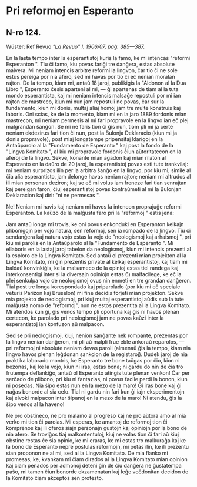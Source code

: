 # Pri reformoj en Esperanto 
## N-ro 124. 
Wüster: Ref Revuo 
*"La Revuo" I. 1906/07, paĝ. 385—387.*

En la lasta tempo inter la esperantistoj kuris la famo, ke mi intencas  "reformi Esperanton ". Tiu ĉi famo, kiu povas fariĝi tre danĝera, estas absolute malvera. Mi neniam intencis arbitre reformi la lingvon, ĉar tio ĉi ne sole estus pereiga por nia afero, sed mi havas por tio ĉi eĉ nenian moralan rajton. De la tempo, kiam mi, antaŭ 18 jaroj, publikigis la  "Aldonon al la Dua Libro ", Esperanto ĉesis aparteni al mi, — ĝi apartenas de tiam al la tuta mondo esperantista, kaj mi neniam intencis malsaĝe repostuli por mi ian rajton de mastreco, kiun mi nun jam repostuli ne povas, ĉar sur la fundamento, kiun mi donis, multaj aliaj homoj jam tre multe konstruis kaj laboris. Oni scias, ke de la momento, kiam mi en la jaro 1889 fordonis mian mastrecon, mi neniam permesis al mi fari propravole en la lingvo ian eĉ plej malgrandan ŝanĝon. Se mi ne faris tion ĉi ĝis nun, tiom pli mi ja certe neniam ekdezirus fari tion ĉi nun, post la Bulonja Deklaracio (kiun mi ja donis propravole), post miaj longatempe pripensitaj klarigoj en la Antaŭparolo al la  "Fundamento de Esperanto " kaj post la fondo de la  "Lingva Komitato ", al kiu mi propravole fordonis ĉiun aŭtoritatecon en la aferoj de la lingvo. Sekve, konante mian agadon kaj mian rilaton al Esperanto en la daŭro de 20 jaroj, la esperantistoj povas esti tute trankvilaj: mi neniam surprizos ilin per ia arbitra ŝanĝo en la lingvo, por kiu mi, simile al ĉia alia esperantisto, jam delonge havas nenian rajton; neniam mi altrudos al ili mian personan deziron; kaj se eĉ mi volus iam freneze fari tian senrajtan kaj pereigan faron, ĉiuj esperantistoj povas kontraŭmeti al mi la Bulonjan Deklaracion kaj diri: "ni ne permesas ". 

Ne! Neniam mi havis kaj neniam mi havos la intencon proprajuĝe reformi Esperanton. La kaŭzo de la malĝusta faro pri la  "reformoj " estis jena:

Jam antaŭ longe mi trovis, ke oni povus enkonduki en Esperanton kelkajn plibonigojn per vojo natura, sen reformoj, sen ia rompado de la lingvo. Tiu ĉi sendanĝera kaj natura vojo estas la vojo de  "neologismoj kaj arĥaismoj ", pri kiu mi parolis en la Antaŭparolo al la  "Fundamento de Esperanto ". Mi ellaboris en la lastaj jaroj tabelon da neologismoj, kiun mi intencis prezenti al la esploro de la Lingva Komitato. Sed antaŭ ol prezenti mian projekton al la Lingva Komitato, mi ĝin prezentis private al kelkaj esperantistoj, kaj tiam mi baldaŭ konvinkiĝis, ke la malsameco de la opinioj estas tiel randega kaj interkonsentigi inter si la diversajn opiniojn estas 6) malfacilege, ke eĉ la plej senkulpa vojo de neologismoj ovus nin enmeti en tre grandan danĝeron. Tial post tre longa korespondado kaj priparolado (por kiu mi eĉ speciale veturis Parizon kaj Bruselon) mi fine decidis forĵeti mian projekton. Sekve mia projekto de neologismoj, pri kiuj multaj esperantistoj aŭdis sub la tute malĝusta nomo de "reformoj", nun ne estos prezentita al la Lingva Komitato. Mi atendos kun ĝi, ĝis venos tempo pli oportuna kaj ĝis ni havos plenan certecon, ke parolado pri neologismoj jam ne povas kaŭzi inter la esperantistoj ian konfuzon aŭ malpacon. 

Sed se pri neologismoj, kiuj, nenion ŝanĝante nek rompante, prezentas por la lingvo nenian danĝeron, mi pli aŭ malpli frue eble ankoraŭ reparolos, — pri reformoj ni absolute neniam devas paroli (almenaŭ ĝis la tempo, kiam nia lingvo havos plenan leĝdonan sankcion de la registaroj). Dudek jaroj de nia praktika laborado montris, ke Esperanto tre bone taŭgas por ĉio, kion ni bezonas, kaj ke la vojo, kiun ni iras, estas bona; ni gardu do nin de ĉia tro frutempa deflankiĝo, antaŭ ol Esperanto atingis tute plenan venkon! Ĉar per serĉado de plibono, pri kiu ni fantazias, ni povus facile perdi la bonon, kiun ni posedas. Nia ŝipo estas nun en la mezo de la maro! Ĝi iras bone kaj ĝi naĝas bonorde al sia celo. Tial ni gardu nin fari kun ĝi iajn eksperimentojn kaj elvoki malpacon inter ŝipanoj en la mezo de la maro! Ni atendu, ĝis la ŝipo venos al la haveno! 

Ne pro obstineco, ne pro malamo al progreso kaj ne pro aŭtora amo al mia verko mi tion ĉi parolas. Mi esperas, ke amantoj de reformoj tion ĉi komprenos kaj ili oferos siajn personajn gustojn kaj opiniojn por la bono de nia afero. Se troviĝos tiaj malkontentuloj, kiuj ne volas tion ĉi fari aŭ kiuj obstine restas ĉe sia opinio, ke mi eraras, ke mi estas tro malkuraĝa kaj ke la bono de Esperanto nepre postulas reformojn, mi petas ilin, ke ili prezentu sian proponon ne al mi, sed al la Lingva Komitato. De mia flanko mi promesas, ke, kvankam mi ĉiam dirados al la Lingva Komitato mian opinion kaj ĉiam penados per admonoj deteni ĝin de ĉiu danĝera ne ĝustatempa paŝo, mi tamen ĉiun bonorde ekzamenatan kaj leĝe voĉdonitan decidon de la Komitato ĉiam akceptos sen protesto.
